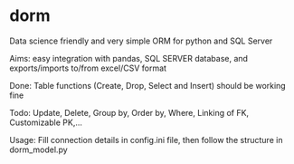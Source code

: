 # dorm
Data science friendly and very simple ORM for python and SQL Server

Aims: easy integration with pandas, SQL SERVER database, and exports/imports to/from excel/CSV format

Done:
Table functions (Create, Drop, Select and Insert) should be working fine

Todo:
Update, Delete, Group by, Order by, Where, Linking of FK, Customizable PK,...

Usage:
Fill connection details in config.ini file, then follow the structure in dorm_model.py
